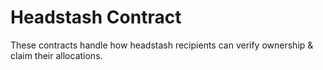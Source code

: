 # Headstash Contract

These contracts handle how headstash recipients can verify ownership & claim their allocations.